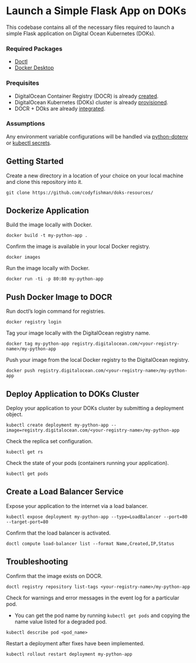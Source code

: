 # Launch a Simple Flask App on DOKs
This codebase contains all of the necessary files required to launch a simple Flask application on Digital Ocean Kubernetes (DOKs). 

### Required Packages
* [Doctl](https://docs.digitalocean.com/reference/doctl/how-to/install/)
* [Docker Desktop](https://www.docker.com/get-started/)

### Prequisites
* DigitalOcean Container Registry (DOCR) is already [created](https://www.digitalocean.com/community/developer-center/how-to-set-up-digitalocean-container-registry).
* DigitalOcean Kubernetes (DOKs) cluster is already [provisioned](https://docs.digitalocean.com/products/kubernetes/getting-started/quickstart/).
* DOCR + DOks are already [integrated](https://docs.digitalocean.com/products/kubernetes/how-to/integrate-with-docr/).

### Assumptions
Any environment variable configurations will be handled via [python-dotenv](https://pypi.org/project/python-dotenv/) or [kubectl secrets](https://kubernetes.io/docs/tasks/configmap-secret/managing-secret-using-kubectl/).

## Getting Started
Create a new directory in a location of your choice on your local machine and clone this repository into it. 
```
git clone https://github.com/codyfishman/doks-resources/
```
## Dockerize Application
Build the image locally with Docker. 
```
docker build -t my-python-app .
```
Confirm the image is available in your local Docker registry. 
```
docker images
```
Run the image locally with Docker.
```
docker run -ti -p 80:80 my-python-app
```
## Push Docker Image to DOCR
Run doctl’s login command for registries. 
```
docker registry login
```
Tag your image locally with the DigitalOcean registry name. 
```
docker tag my-python-app registry.digitalocean.com/<your-registry-name>/my-python-app
```
Push your image from the local Docker registry to the DigitalOcean registry.
```
docker push registry.digitalocean.com/<your-registry-name>/my-python-app
```
## Deploy Application to DOKs Cluster
Deploy your application to your DOKs cluster by submitting a deployment object.
```
kubectl create deployment my-python-app --image=registry.digitalocean.com/<your-registry-name>/my-python-app
```
Check the replica set configuration. 
```
kubectl get rs
```
Check the state of your pods (containers running your application).
```
kubectl get pods
```
## Create a Load Balancer Service
Expose your application to the internet via a load balancer.
```
kubectl expose deployment my-python-app --type=LoadBalancer --port=80 --target-port=80
```
Confirm that the load balancer is activated. 
```
doctl compute load-balancer list --format Name,Created,IP,Status
```
## Troubleshooting
Confirm that the image exists on DOCR. 
```
doctl registry repository list-tags <your-registry-name>/my-python-app
```
Check for warnings and error messages in the event log for a particular pod. 
* You can get the pod name by running `kubectl get pods` and copying the name value listed for a degraded pod.
```
kubectl describe pod <pod_name>
```
Restart a deployment after fixes have been implemented. 
```
kubectl rollout restart deployment my-python-app
```
